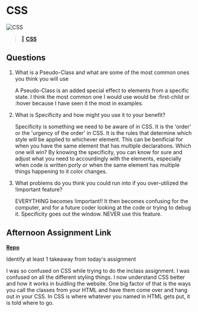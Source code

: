 # CSS

![CSS](https://bcw.blob.core.windows.net/public/cssUnit/1411879719053976)

> **📖 [CSS](https://codeworksacademy.com/fs-student-guide/resources/wk1/03-CSS)**

## Questions

1. What is a Pseudo-Class and what are some of the most common ones you think you will use

    A Pseudo-Class is an added special effect to elements from a specific state. I think the most common one I would use would be :first-child or :hover because I have seen it the most in examples. 

2. What is Specificity and how might you use it to your benefit?

    Specificity is something we need to be aware of in CSS. It is the 'order' or the 'urgency of the order' in CSS. It is the rules that determine which style will be applied to whichever element. This can be benificial for when you have the same element that has multiple declarations. Which one will win? By knowing the specificity, you can know for sure and adjust what you need to accourdingly with the elements, especially when code is written porly or when the same element has multiple things happening to it color changes. 

3. What problems do you think you could run into if you over-utilized the !important feature?

    EVERYTHING becomes !important!! It then becomes confusing for the computer, and for a future coder looking at the code or trying to debug it. Specificity goes out the window. NEVER use this feature. 

## Afternoon Assignment Link

**[Repo](https://github.com/autumnlay/<ASSIGNMENT_REPO>)**

Identify at least 1 takeaway from today's assignment

I was so confused on CSS while trying to do the inclass assignment. I was confused on all the different styling things. I now understand CSS better and how it works in buidling the website. One big factor of that is the ways you call the classes from your HTML and have them come over and hang out in your CSS. In CSS is where whatever you named in HTML gets put, it is told where to go. 
